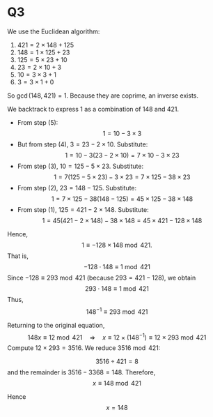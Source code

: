 # Q3

We use the Euclidean algorithm:

1. $421 = 2\times148 + 125$
2. $148 = 1\times125 + 23$
3. $125 = 5\times23 + 10$
4. $23 = 2\times10 + 3$
5. $10 = 3\times3 + 1$
6. $3 = 3\times1 + 0$

So $\gcd(148,421) = 1$. Because they are coprime, an inverse exists.

We backtrack to express $1$ as a combination of $148$ and $421$.

- From step (5): 
  $$
  1 = 10 - 3\times3
  $$
- But from step (4), $3 = 23 - 2\times10$. Substitute:
  $$
  1 = 10 - 3(23 - 2\times10)
          = 7\times10 - 3\times23
  $$
- From step (3), $10 = 125 - 5\times23$. Substitute:
  $$
  1 = 7(125 - 5\times23) - 3\times23
          = 7\times125 - 38\times23
  $$
- From step (2), $23 = 148 - 125$. Substitute:
  $$
  1 = 7\times125 - 38(148 - 125)
          = 45\times125 - 38\times148
  $$
- From step (1), $125 = 421 - 2\times148$. Substitute:
  $$
  1 = 45(421 - 2\times148) - 38\times148 
          = 45\times421 - 128\times148
  $$

Hence,
$$
1 \equiv -128 \times 148 \bmod{421}.
$$
That is, 
$$
-128 \cdot 148 \equiv 1 \bmod{421}
$$
Since $-128 \equiv 293 \bmod{421}$ (because $293 = 421 - 128$), we obtain
$$
293 \cdot 148 \equiv 1 \bmod{421}
$$
Thus, 
$$
148^{-1} \equiv 293 \bmod{421}
$$

Returning to the original equation,
$$
148x \equiv 12 \bmod{421} 
\quad\Longrightarrow\quad
x \equiv 12 \times (148^{-1}) 
       \equiv 12 \times 293 \bmod{421}
$$
Compute $12 \times 293 = 3516$. We reduce $3516 \bmod 421$:

$$
3516 \div 421 = 8
$$
and the remainder is $3516 - 3368 = 148$. Therefore,
$$
x \equiv 148 \bmod{421}
$$

Hence
$$
x = 148
$$